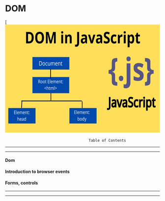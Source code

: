 # DOM
[![N|Solid](dom-in-js.jpg)

```
                                      Table of Contents
```
****
****
#### Dom

#### Introduction to browser events

#### Forms, controls
****
****